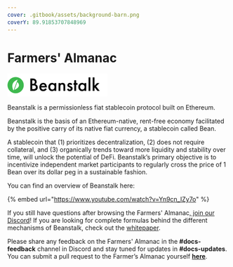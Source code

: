 ```yaml
---
cover: .gitbook/assets/background-barn.png
coverY: 89.91853707848969
---
```


# Farmers' Almanac

![](.gitbook/assets/logo.png)

Beanstalk is a permissionless fiat stablecoin protocol built on Ethereum.

Beanstalk is the basis of an Ethereum-native, rent-free economy facilitated by the positive carry of its native fiat currency, a stablecoin called Bean.

A stablecoin that (1) prioritizes decentralization, (2) does not require collateral, and (3) organically trends toward more liquidity and stability over time, will unlock the potential of DeFi. Beanstalk’s primary objective is to incentivize independent market participants to regularly cross the price of 1 Bean over its dollar peg in a sustainable fashion.

You can find an overview of Beanstalk here:

{% embed url="https://www.youtube.com/watch?v=Yn9cn_IZy7o" %}

If you still have questions after browsing the Farmers' Almanac,[ join our Discord](https://discord.gg/beanstalk)! If you are looking for complete formulas behind the different mechanisms of Beanstalk, check out the [whitepaper](https://bean.money/docs/beanstalk.pdf).

Please share any feedback on the Farmers' Almanac in the **#docs-feedback** channel in Discord and stay tuned for updates in **#docs-updates**. You can submit a pull request to the Farmer’s Almanac yourself [**here**](https://github.com/BeanstalkFarms/Farmers-Almanac).
